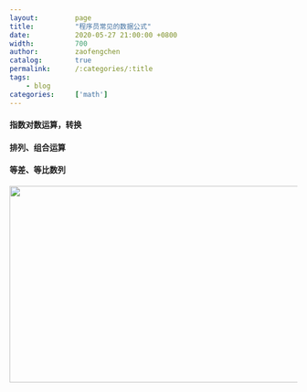 ```yaml
---
layout:         page
title:          "程序员常见的数据公式"
date:           2020-05-27 21:00:00 +0800
width:          700
author:         zaofengchen
catalog:        true
permalink:      /:categories/:title
tags:
    - blog
categories:     ['math']
---
```


#### 指数对数运算，转换


#### 排列、组合运算


#### 等差、等比数列


<img ext="jpeg" src="https://app.yinxiang.com/FileSharing.action?hash=1/4b8c8599101cafa6eece97251f748d97-16203" width="600" height="344" class="en-media">